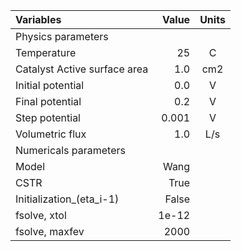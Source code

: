 | Variables                    | Value | Units |
|:-----------------------------|------:|:-----:|
| Physics parameters           |       |       |
| Temperature                  |    25 |   C   |
| Catalyst Active surface area |   1.0 |  cm2  |
| Initial potential            |   0.0 |   V   |
| Final potential              |   0.2 |   V   |
| Step potential               | 0.001 |   V   |
| Volumetric flux              |   1.0 |  L/s  |
| Numericals parameters        |       |       |
| Model                        |  Wang |       |
| CSTR                         |  True |       |
| Initialization_(eta_i-1)     | False |       |
| fsolve, xtol                 | 1e-12 |       |
| fsolve, maxfev               |  2000 |       |              